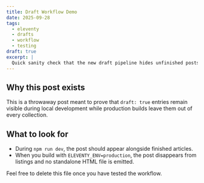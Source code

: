 ```yaml
---
title: Draft Workflow Demo
date: 2025-09-28
tags:
  - eleventy
  - drafts
  - workflow
  - testing
draft: true
excerpt: |
  Quick sanity check that the new draft pipeline hides unfinished posts when Eleventy runs in production mode.
---
```


## Why this post exists

This is a throwaway post meant to prove that `draft: true` entries remain visible during local development while production builds leave them out of every collection.

## What to look for

- During `npm run dev`, the post should appear alongside finished articles.
- When you build with `ELEVENTY_ENV=production`, the post disappears from listings and no standalone HTML file is emitted.

Feel free to delete this file once you have tested the workflow.
